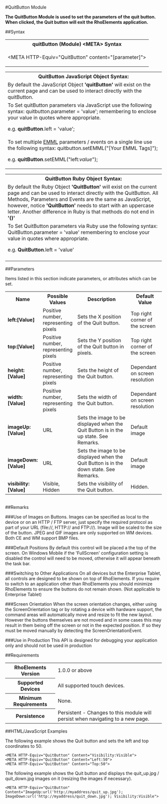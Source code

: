 
#QuitButton Module

<b>
The QuitButton Module is used to set the parameters of the quit button. When clicked, the Quit button will exit the RhoElements application.
</b>

##Syntax

<table class="re-table"><tr><th class="tableHeading">quitButton (Module) &lt;META&gt; Syntax
</th></tr><tr><td class="clsSyntaxCells clsOddRow"><p>&lt;META HTTP-Equiv="QuitButton" content="[parameter]"&gt;</p></td></tr></table>
<table class="re-table"><tr><th class="tableHeading">QuitButton JavaScript Object Syntax:</th></tr><tr><td class="clsSyntaxCells clsOddRow">
By default the JavaScript Object <b>'quitButton'</b> will exist on the current page and can be used to interact directly with the quitButton.
</td></tr><tr><td class="clsSyntaxCells clsEvenRow">
To Set quitButton parameters via JavaScript use the following syntax: quitbutton.parameter = 'value'; remembering to enclose your value in quotes where appropriate.  
<P />e.g. <b>quitButton</b>.left = 'value';
</td></tr><tr><td class="clsSyntaxCells clsOddRow">							
To set multiple <a href="/rhoelements/EMMLOverview">EMML</a> parameters / events on a single line use the following syntax: quitbutton.setEMML("[Your EMML Tags]");
<P />
e.g. <b>quitButton</b>.setEMML("left:<i>value</i>");							
</td></tr></table>

<table class="re-table"><tr><th class="tableHeading">QuitButton Ruby Object Syntax:</th></tr><tr><td class="clsSyntaxCells clsOddRow">
By default the Ruby Object <b>'QuitButton'</b> will exist on the current page and can be used to interact directly with the QuitButton. All Methods, Parameters and Events are the same as JavaScript, however, notice <b>'QuitButton'</b> needs to start with an uppercase letter. Another difference in Ruby is that methods do not end in <b>'()'</b></td></tr><tr><td class="clsSyntaxCells clsEvenRow">
To Set QuitButton parameters via Ruby use the following syntax: QuitButton.parameter = 'value' remembering to enclose your value in quotes where appropriate.  
<P />e.g. <b>QuitButton</b>.left = 'value'
</td></tr><tr><td class="clsSyntaxCells clsOddRow" /></tr></table>




##Parameters


Items listed in this section indicate parameters, or attributes which can be set.
<table class="re-table"><col width="20%" /><col width="20%" /><col width="38%" /><col width="22%" /><tr><th class="tableHeading">Name</th><th class="tableHeading">Possible Values</th><th class="tableHeading">Description</th><th class="tableHeading">Default Value</th></tr><tr><td class="clsSyntaxCells clsOddRow"><b>left:[Value]
</b></td><td class="clsSyntaxCells clsOddRow">Positive number, representing pixels</td><td class="clsSyntaxCells clsOddRow">Sets the X position of the Quit button.</td><td class="clsSyntaxCells clsOddRow">Top right corner of the screen</td></tr><tr><td class="clsSyntaxCells clsEvenRow"><b>top:[Value]
</b></td><td class="clsSyntaxCells clsEvenRow">Positive number, representing pixels</td><td class="clsSyntaxCells clsEvenRow">Sets the Y position of the Quit button in pixels.</td><td class="clsSyntaxCells clsEvenRow">Top right corner of the screen</td></tr><tr><td class="clsSyntaxCells clsOddRow"><b>height:[Value]
</b></td><td class="clsSyntaxCells clsOddRow">Positive number, representing pixels</td><td class="clsSyntaxCells clsOddRow">Sets the height of the Quit button.</td><td class="clsSyntaxCells clsOddRow">Dependant on screen resolution</td></tr><tr><td class="clsSyntaxCells clsEvenRow"><b>width:[Value]
</b></td><td class="clsSyntaxCells clsEvenRow">Positive number, representing pixels</td><td class="clsSyntaxCells clsEvenRow">Sets the width of the Quit button.</td><td class="clsSyntaxCells clsEvenRow">Dependant on screen resolution</td></tr><tr><td class="clsSyntaxCells clsOddRow"><b>imageUp:[Value]
</b></td><td class="clsSyntaxCells clsOddRow">URL</td><td class="clsSyntaxCells clsOddRow">Sets the image to be displayed when the Quit Button is in the up state. See Remarks.</td><td class="clsSyntaxCells clsOddRow">Default image</td></tr><tr><td class="clsSyntaxCells clsEvenRow"><b>imageDown:[Value]
</b></td><td class="clsSyntaxCells clsEvenRow">URL</td><td class="clsSyntaxCells clsEvenRow">Sets the image to be displayed when the Quit Button is in the down state. See Remarks.</td><td class="clsSyntaxCells clsEvenRow">Default image</td></tr><tr><td class="clsSyntaxCells clsOddRow"><b>visibility:[Value]
</b></td><td class="clsSyntaxCells clsOddRow">Visible, Hidden</td><td class="clsSyntaxCells clsOddRow">Sets the visibility of the Quit button.</td><td class="clsSyntaxCells clsOddRow">Hidden.</td></tr></table>
<table class="re-table"><col width="78%" /><col width="8%" /><col width="1%" /><col width="5%" /><col width="1%" /><col width="5%" /><col width="2%" /></table>




##Remarks


###Use of Images on Buttons.
Images can be specified as local to the device or on an HTTP / FTP server, just specify the required protocol as part of your URL (file://\, HTTP:// and FTP://). Image will be scaled to the size of the button. JPEG and GIF images are only supported on WM devices. Both CE and WM support BMP files.


###Default Positions
By default this control will be placed a the top of the screen. On Windows Mobile if the 'FullScreen' configuration setting is disabled the control will need to be moved, otherwise it will appear beneath the task bar.


###Switching to Other Applications
On all devices but the Enterprise Tablet, all controls are designed to be shown on top of RhoElements. If you require to switch to an application other than RhoElements you should minimize RhoElements to ensure the buttons do not remain shown. (Not applicable to Enterprise Tablet)


###Screen Orientation
When the screen orientation changes, either using the ScreenOrientation tag or by rotating a device with hardware support, the command areas will automatically move and resize to fit the new layout. However the buttons themselves are not moved and in some cases this may result in them being off the screen or not in the expected position. If so they must be moved manually by detecting the ScreenOrientationEvent.


###Use in Production
This API is designed for debugging your application only and should not be used in production




##Requirements

<table class="re-table"><tr><th class="tableHeading">RhoElements Version</th><td class="clsSyntaxCell clsEvenRow">1.0.0 or above
</td></tr><tr><th class="tableHeading">Supported Devices</th><td class="clsSyntaxCell clsOddRow">All supported touch devices.</td></tr><tr><th class="tableHeading">Minimum Requirements</th><td class="clsSyntaxCell clsOddRow">None.</td></tr><tr><th class="tableHeading">Persistence</th><td class="clsSyntaxCell clsEvenRow">Persistent - Changes to this module will persist when navigating to a new page.</td></tr></table>


##HTML/JavaScript Examples

The following example shows the Quit button and sets the left and top coordinates to 50.

	<META HTTP-Equiv="QuitButton" Content="Visibility:Visible">
	<META HTTP-Equiv="QuitButton" Content="Left:50">
	<META HTTP-Equiv="QuitButton" Content="Top:50">
	
The following example shows the Quit button and displays the quit_up.jpg / quit_down.jpg images on it (resizing the images if necessary).

	<META HTTP-Equiv="QuitButton" Content="ImageUp:url('http://myaddress/quit_up.jpg'); ImageDown:url('http://myaddress/quit_down.jpg'); Visibility:Visible">
					


